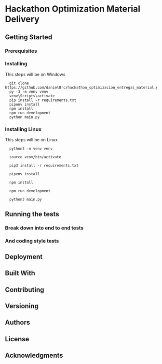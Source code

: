# Hackathon Optimization Material Delivery

## Getting Started

### Prerequisites

### Installing

This steps will be on Windows

```
  git clone https://github.com/daniel8rc/hackathon_optimizacion_entregas_material.git
  py -3 -m venv venv
  venv\Scripts\activate
  pip install -r requirements.txt
  pipenv install
  npm install
  npm run development
  python main.py
```

### Installing Linux

This steps will be on Linux

```
  python3 -m venv venv

  source venv/bin/activate

  pip3 install -r requirements.txt

  pipenv install

  npm install

  npm run development

  python3 main.py
```


## Running the tests

### Break down into end to end tests

### And coding style tests

## Deployment

## Built With

## Contributing

## Versioning

## Authors

## License

## Acknowledgments
